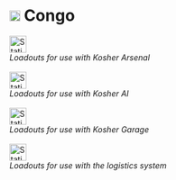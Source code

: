 # <img src="https://cdn-icons-png.flaticon.com/512/197/197378.png" height="19px"> Congo
<a href="https://github.com/clustermod/HCMF3-Loadouts/tree/master/loadouts/congo/loadouts">
    <img alt="Static Badge" src="https://img.shields.io/badge/Loadouts-Players-grey?labelColor=blue" height="30px">
</a>
<br/><i>Loadouts for use with Kosher Arsenal</i>
<br/><br/>

<a href="https://github.com/clustermod/HCMF3-Loadouts/tree/master/loadouts/congo/ai">
    <img alt="Static Badge" src="https://img.shields.io/badge/Loadouts-AI-grey?labelColor=blue" height="30px">
</a>
<br/><i>Loadouts for use with Kosher AI</i>
<br/><br/>

<a href="https://github.com/clustermod/HCMF3-Loadouts/tree/master/loadouts/congo/garage">
    <img alt="Static Badge" src="https://img.shields.io/badge/Loadouts-Vehicles-grey?labelColor=blue" height="30px">
</a>
<br/><i>Loadouts for use with Kosher Garage</i>
<br/><br/>

<a href="https://github.com/clustermod/HCMF3-Loadouts/tree/master/loadouts/congo/logistics">
    <img alt="Static Badge" src="https://img.shields.io/badge/Loadouts-Logistics-grey?labelColor=blue" height="30px">
</a>
<br/><i>Loadouts for use with the logistics system</i>
